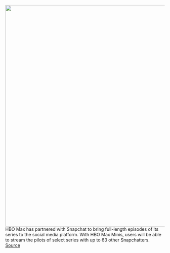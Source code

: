<img src='https://cdn.vox-cdn.com/thumbor/d6XqJ5OVTjzTJAowkjImRZ4JG_M=/0x0:2414x1624/1200x800/filters:focal(1014x619:1400x1005)/cdn.vox-cdn.com/uploads/chorus_image/image/69608484/Triptych.0.png' width='700px' /><br/>
HBO Max has partnered with Snapchat to bring full-length episodes of its series to the social media platform. With HBO Max Minis, users will be able to stream the pilots of select series with up to 63 other Snapchatters.
<a href='https://www.theverge.com/2021/7/20/22585753/hbo-max-mini-group-watch-snapchat'> Source <a/>
